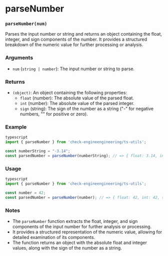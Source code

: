# parseNumber

### `parseNumber(num)`

Parses the input number or string and returns an object containing the float, integer, and sign components of the number. It provides a structured breakdown of the numeric value for further processing or analysis.

### Arguments

* `num` (`string | number`): The input number or string to parse.

### Returns

* `(object)`: An object containing the following properties:
  * `float` (number): The absolute value of the parsed float.
  * `int` (number): The absolute value of the parsed integer.
  * `sign` (string): The sign of the number as a string ("-" for negative numbers, "" for positive or zero).

### Example

```typescript
typescript
import { parseNumber } from 'check-engineengineering/ts-utils';

const numberString = "-3.14";
const parsedNumber = parseNumber(numberString); // => { float: 3.14, int: 3, sign: "-" }
```

### Usage

```typescript
typescript
import { parseNumber } from 'check-engineengineering/ts-utils';

const number = 42;
const parsedNumber = parseNumber(number); // => { float: 42, int: 42, sign: "" }
```

### Notes

* The `parseNumber` function extracts the float, integer, and sign components of the input number for further analysis or processing.
* It provides a structured representation of the numeric value, allowing for detailed examination of its components.
* The function returns an object with the absolute float and integer values, along with the sign of the number as a string.
